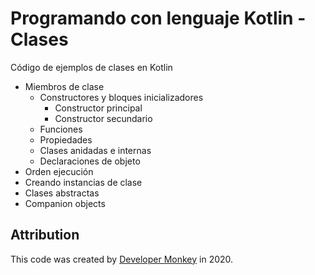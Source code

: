# Programando con lenguaje Kotlin - Clases

Código de ejemplos de clases en Kotlin

* Miembros de clase
    * Constructores y bloques inicializadores 
        * Constructor principal
        * Constructor secundario
    * Funciones 
    * Propiedades 
    * Clases anidadas e internas 
    * Declaraciones de objeto
* Orden ejecución
* Creando instancias de clase
* Clases abstractas
* Companion objects

## Attribution

This code was created by [Developer Monkey](https://developermonkey.es) in 2020.